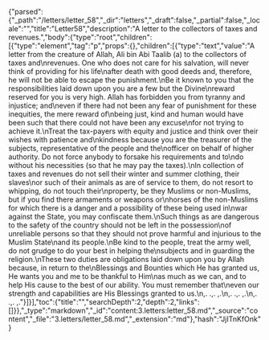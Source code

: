 {"parsed":{"_path":"/letters/letter_58","_dir":"letters","_draft":false,"_partial":false,"_locale":"","title":"Letter58","description":"A letter to the collectors of taxes and revenues.","body":{"type":"root","children":[{"type":"element","tag":"p","props":{},"children":[{"type":"text","value":"A letter from the creature of Allah, Ali bin Abi Taalib (a) to the collectors of taxes and\nrevenues. One who does not care for his salvation, will never think of providing for his life\nafter death with good deeds and, therefore, he will not be able to escape the punishment.\nBe it known to you that the responsibilities laid down upon you are a few but the Divine\nreward reserved for you is very high. Allah has forbidden you from tyranny and injustice; and\neven if there had not been any fear of punishment for these inequities, the mere reward of\nbeing just, kind and human would have been such that there could not have been any excuse\nfor not trying to achieve it.\nTreat the tax-payers with equity and justice and think over their wishes with patience and\nkindness because you are the treasurer of the subjects, representative of the people and the\nofficer on behalf of higher authority. Do not force anybody to forsake his requirements and to\ndo without his necessities (so that he may pay the taxes).\nIn collection of taxes and revenues do not sell their winter and summer clothing, their slaves\nor such of their animals as are of service to them, do not resort to whipping, do not touch their\nproperty, be they Muslims or non-Muslims, but if you find there armaments or weapons or\nhorses of the non-Muslims for which there is a danger and a possibility of these being used in\nwar against the State, you may confiscate them.\nSuch things as are dangerous to the safety of the country should not be left in the possession\nof unreliable persons so that they should not prove harmful and injurious to the Muslim State\nand its people.\nBe kind to the people, treat the army well, do not grudge to do your best in helping the\nsubjects and in guarding the religion.\nThese two duties are obligations laid down upon you by Allah because, in return to the\nBlessings and Bounties which He has granted us, He wants you and me to be thankful to Him\nas much as we can, and to help His cause to the best of our ability. You must remember that\neven our strength and capabilities are His Blessings granted to us.\n,. .,. ,.\n,. .,. ,.\n,. .,. ,."}]}],"toc":{"title":"","searchDepth":2,"depth":2,"links":[]}},"_type":"markdown","_id":"content:3.letters:letter_58.md","_source":"content","_file":"3.letters/letter_58.md","_extension":"md"},"hash":"JjITnKfOnk"}